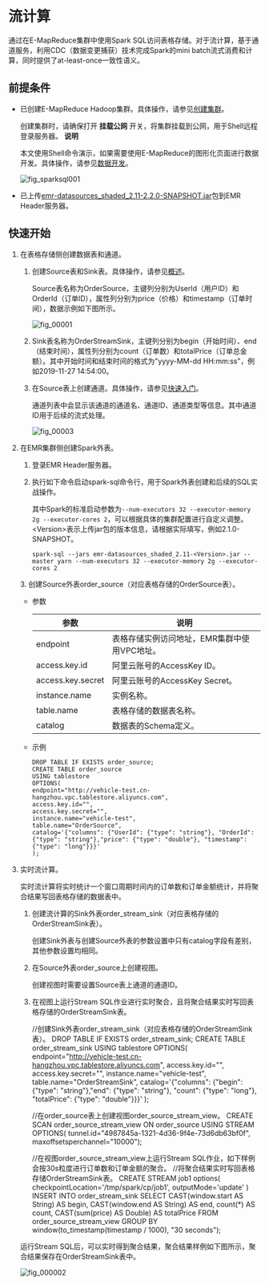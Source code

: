 流计算 
========================

通过在E-MapReduce集群中使用Spark SQL访问表格存储。对于流计算，基于通道服务，利用CDC（数据变更捕获）技术完成Spark的mini batch流式消费和计算，同时提供了at-least-once一致性语义。



前提条件 
-------------------------

* 已创建E-MapReduce Hadoop集群。具体操作，请参见[创建集群](/intl.zh-CN/快速入门/创建集群.md)。

  创建集群时，请确保打开 **挂载公网** 开关，将集群挂载到公网，用于Shell远程登录服务器。
  **说明**

  本文使用Shell命令演示，如果需要使用E-MapReduce的图形化页面进行数据开发。具体操作，请参见[数据开发]()。

  ![fig_sparksql001](https://static-aliyun-doc.oss-accelerate.aliyuncs.com/assets/img/zh-CN/8071659951/p162026.png)
  

* 已上传[emr-datasources_shaded_2.11-2.2.0-SNAPSHOT.jar](https://tablestore-doc.oss-cn-hangzhou.aliyuncs.com/aliyun-tablestore-emr/emr-datasources_shaded_2.11-2.2.0-SNAPSHOT.jar)包到EMR Header服务器。

  




快速开始 
-------------------------

1. 在表格存储侧创建数据表和通道。

   1. 创建Source表和Sink表。具体操作，请参见[概述](/intl.zh-CN/快速入门/概述.md)。

      Source表名称为OrderSource，主键列分别为UserId（用户ID）和OrderId（订单ID），属性列分别为price（价格）和timestamp（订单时间），数据示例如下图所示。

      ![fig_00001](https://static-aliyun-doc.oss-accelerate.aliyuncs.com/assets/img/zh-CN/8188264061/p179755.png)
      
   
   2. Sink表名称为OrderStreamSink，主键列分别为begin（开始时间）、end（结束时间），属性列分别为count（订单数）和totalPrice（订单总金额）。其中开始时间和结束时间的格式为"yyyy-MM-dd HH:mm:ss"，例如2019-11-27 14:54:00。

      
   
   3. 在Source表上创建通道。具体操作，请参见[快速入门](/intl.zh-CN/功能介绍/通道服务/快速入门.md)。

      通道列表中会显示该通道的通道名、通道ID、通道类型等信息。其中通道ID用于后续的流式处理。

      ![fig_00003](https://static-aliyun-doc.oss-accelerate.aliyuncs.com/assets/img/zh-CN/0398264061/p179758.png)
      
   

   

2. 在EMR集群侧创建Spark外表。

   1. 登录EMR Header服务器。

      
      
   
   2. 执行如下命令启动spark-sql命令行，用于Spark外表创建和后续的SQL实战操作。

      其中Spark的标准启动参数为`--num-executors 32 --executor-memory 2g --executor-cores 2`，可以根据具体的集群配置进行自定义调整。\<Version\>表示上传jar包的版本信息，请根据实际填写，例如2.1.0-SNAPSHOT。

          spark-sql --jars emr-datasources_shaded_2.11-<Version>.jar --master yarn --num-executors 32 --executor-memory 2g --executor-cores 2

      
   
   <conref-suf id="conref-suf-7lr-al1-ugx">
   </conref-suf>
   3. 创建Source外表order_source（对应表格存储的OrderSource表）。

      * 参数

        

        |        参数         |            说明             |
        |-------------------|---------------------------|
        | endpoint          | 表格存储实例访问地址，EMR集群中使用VPC地址。 |
        | access.key.id     | 阿里云账号的AccessKey ID。       |
        | access.key.secret | 阿里云账号的AccessKey Secret。   |
        | instance.name     | 实例名称。                     |
        | table.name        | 表格存储的数据表名称。               |
        | catalog           | 数据表的Schema定义。             |

        
      
      * 示例

            DROP TABLE IF EXISTS order_source;
            CREATE TABLE order_source
            USING tablestore
            OPTIONS(
            endpoint="http://vehicle-test.cn-hangzhou.vpc.tablestore.aliyuncs.com",
            access.key.id="",
            access.key.secret="",
            instance.name="vehicle-test",
            table.name="OrderSource",
            catalog='{"columns": {"UserId": {"type": "string"}, "OrderId": {"type": "string"},"price": {"type": "double"}, "timestamp": {"type": "long"}}}'
            );    

        
      

      
   

   

3. 实时流计算。

   实时流计算将实时统计一个窗口周期时间内的订单数和订单金额统计，并将聚合结果写回表格存储的数据表中。
   1. 创建流计算的Sink外表order_stream_sink（对应表格存储的OrderStreamSink表）。

      创建Sink外表与创建Source外表的参数设置中只有catalog字段有差别，其他参数设置均相同。
      
   
   2. 在Source外表order_source上创建视图。

      创建视图时需要设置Source表上通道的通道ID。
      
   
   3. 在视图上运行Stream SQL作业进行实时聚合，且将聚合结果实时写回表格存储的OrderStreamSink表。

      
   

   

       //创建Sink外表order_stream_sink（对应表格存储的OrderStreamSink表）。
       DROP TABLE IF EXISTS order_stream_sink;
       CREATE TABLE order_stream_sink
       USING tablestore
       OPTIONS(
       endpoint="http://vehicle-test.cn-hangzhou.vpc.tablestore.aliyuncs.com",
       access.key.id="",
       access.key.secret="",
       instance.name="vehicle-test",
       table.name="OrderStreamSink",
       catalog='{"columns": {"begin": {"type": "string"},"end": {"type": "string"}, "count": {"type": "long"}, "totalPrice": {"type": "double"}}}'
       );
       
       //在order_source表上创建视图order_source_stream_view。
       CREATE SCAN order_source_stream_view ON order_source USING STREAM
       OPTIONS(
       tunnel.id="4987845a-1321-4d36-9f4e-73d6db63bf0f", 
       maxoffsetsperchannel="10000");
       
       //在视图order_source_stream_view上运行Stream SQL作业，如下样例会按30s粒度进行订单数和订单金额的聚合。
       //将聚合结果实时写回表格存储OrderStreamSink表。
       CREATE STREAM job1
       options(
       checkpointLocation='/tmp/spark/cp/job1',
       outputMode='update'
       )
       INSERT INTO order_stream_sink
       SELECT CAST(window.start AS String) AS begin, CAST(window.end AS String) AS end, count(*) AS count, CAST(sum(price) AS Double) AS totalPrice FROM order_source_stream_view GROUP BY window(to_timestamp(timestamp / 1000), "30 seconds");

   

   运行Stream SQL后，可以实时得到聚合结果，聚合结果样例如下图所示，聚合结果保存在OrderStreamSink表中。

   ![fig_000002](https://static-aliyun-doc.oss-accelerate.aliyuncs.com/assets/img/zh-CN/0398264061/p179757.png)
   



